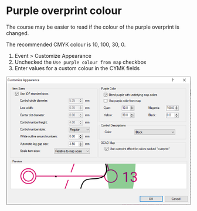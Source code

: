 # Purple overprint colour

The course may be easier to read if the colour of the purple overprint is changed.

The recommended CMYK colour is 10, 100, 30, 0.
 
1. Event > Customize Appearance
2. Unchecked the `Use purple colour from map` checkbox
3. Enter values for a custom colour in the CYMK fields

![Setting the purple colour](./images/purple_colour.png)
